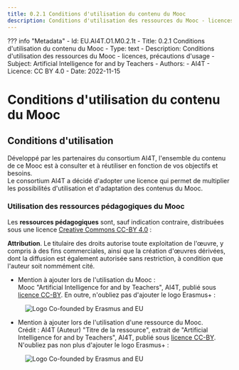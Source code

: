 ```yaml
---
title: 0.2.1 Conditions d'utilisation du contenu du Mooc
description: Conditions d'utilisation des ressources du Mooc - licences, précautions d'usage
---
```

??? info "Metadata"
    - Id: EU.AI4T.O1.M0.2.1t
    - Title: 0.2.1 Conditions d'utilisation du contenu du Mooc
    - Type: text
    - Description: Conditions d'utilisation des ressources du Mooc - licences, précautions d'usage
    - Subject: Artificial Intelligence for and by Teachers
    - Authors:
        - AI4T
    - Licence: CC BY 4.0
    - Date: 2022-11-15

# Conditions d'utilisation du contenu du Mooc

## Conditions d'utilisation

Développé par les partenaires du consortium AI4T, l'ensemble du contenu de ce Mooc est à consulter et à réutiliser en fonction de vos objectifs et besoins.  
Le consortium AI4T a décidé d'adopter une licence qui permet de multiplier les possibilités d'utilisation et d'adaptation des contenus du Mooc.

### Utilisation des ressources pédagogiques du Mooc

Les **ressources pédagogiques** sont, sauf indication contraire, distribuées sous une licence [Creative Commons CC-BY 4.0](https://creativecommons.org/licenses/by/4.0/deed.fr) :

**Attribution**. Le titulaire des droits autorise toute exploitation de l'œuvre, y compris à des fins commerciales, ainsi que la création d'œuvres dérivées, dont la diffusion est également autorisée sans restriction, à condition que l'auteur soit nommément cité.

* Mention à ajouter lors de l'utilisation du Mooc :  
  Mooc "Artificial Intelligence for and by Teachers", AI4T, publié sous [licence CC-BY](https://creativecommons.org/licenses/by/4.0/deed.fr). En outre, n'oubliez pas d'ajouter le logo Erasmus+ :
<figure>
  <img src="Images/LogoCoFoundedErasmusProgramEU.png" alt="Logo Co-founded by Erasmus and EU"/>
</figure>

* Mention à ajouter lors de l'utilisation d'une ressource du Mooc.  
  Crédit : AI4T (Auteur) "Titre de la ressource", extrait de "Artificial Intelligence for and by Teachers", AI4T, publié sous [licence CC-BY](https://creativecommons.org/licenses/by/4.0/deed.en). N'oubliez pas non plus d'ajouter le logo Erasmus+ :
<figure>
  <img src="Images/LogoCoFoundedErasmusProgramEU.png" alt="Logo Co-founded by Erasmus and EU"/>
</figure>

